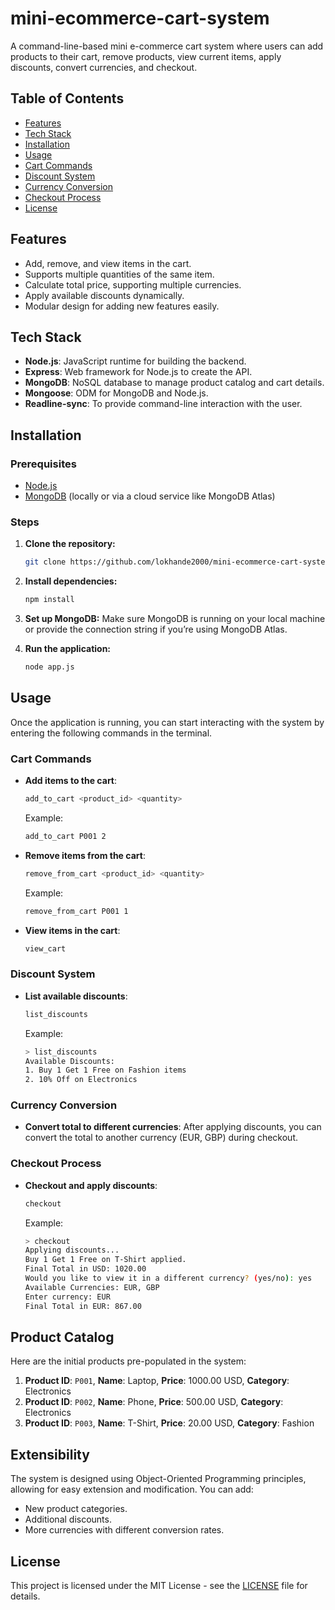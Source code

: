# mini-ecommerce-cart-system

A command-line-based mini e-commerce cart system where users can add products to their cart, remove products, view current items, apply discounts, convert currencies, and checkout.

## Table of Contents

- [Features](#features)
- [Tech Stack](#tech-stack)
- [Installation](#installation)
- [Usage](#usage)
- [Cart Commands](#cart-commands)
- [Discount System](#discount-system)
- [Currency Conversion](#currency-conversion)
- [Checkout Process](#checkout-process)
- [License](#license)

## Features

- Add, remove, and view items in the cart.
- Supports multiple quantities of the same item.
- Calculate total price, supporting multiple currencies.
- Apply available discounts dynamically.
- Modular design for adding new features easily.

## Tech Stack

- **Node.js**: JavaScript runtime for building the backend.
- **Express**: Web framework for Node.js to create the API.
- **MongoDB**: NoSQL database to manage product catalog and cart details.
- **Mongoose**: ODM for MongoDB and Node.js.
- **Readline-sync**: To provide command-line interaction with the user.

## Installation

### Prerequisites

- [Node.js](https://nodejs.org/)
- [MongoDB](https://www.mongodb.com/) (locally or via a cloud service like MongoDB Atlas)

### Steps

1. **Clone the repository:**

   ```bash
   git clone https://github.com/lokhande2000/mini-ecommerce-cart-system.git
   ```

2. **Install dependencies:**

   ```bash
   npm install
   ```

3. **Set up MongoDB:**
   Make sure MongoDB is running on your local machine or provide the connection string if you’re using MongoDB Atlas.

4. **Run the application:**
   ```bash
   node app.js
   ```

## Usage

Once the application is running, you can start interacting with the system by entering the following commands in the terminal.

### Cart Commands

- **Add items to the cart**:

  ```bash
  add_to_cart <product_id> <quantity>
  ```

  Example:

  ```bash
  add_to_cart P001 2
  ```

- **Remove items from the cart**:

  ```bash
  remove_from_cart <product_id> <quantity>
  ```

  Example:

  ```bash
  remove_from_cart P001 1
  ```

- **View items in the cart**:
  ```bash
  view_cart
  ```

### Discount System

- **List available discounts**:

  ```bash
  list_discounts
  ```

  Example:

  ```bash
  > list_discounts
  Available Discounts:
  1. Buy 1 Get 1 Free on Fashion items
  2. 10% Off on Electronics
  ```

### Currency Conversion

- **Convert total to different currencies**:
  After applying discounts, you can convert the total to another currency (EUR, GBP) during checkout.

### Checkout Process

- **Checkout and apply discounts**:

  ```bash
  checkout
  ```

  Example:

  ```bash
  > checkout
  Applying discounts...
  Buy 1 Get 1 Free on T-Shirt applied.
  Final Total in USD: 1020.00
  Would you like to view it in a different currency? (yes/no): yes
  Available Currencies: EUR, GBP
  Enter currency: EUR
  Final Total in EUR: 867.00
  ```

## Product Catalog

Here are the initial products pre-populated in the system:

1. **Product ID**: `P001`, **Name**: Laptop, **Price**: 1000.00 USD, **Category**: Electronics
2. **Product ID**: `P002`, **Name**: Phone, **Price**: 500.00 USD, **Category**: Electronics
3. **Product ID**: `P003`, **Name**: T-Shirt, **Price**: 20.00 USD, **Category**: Fashion

## Extensibility

The system is designed using Object-Oriented Programming principles, allowing for easy extension and modification. You can add:

- New product categories.
- Additional discounts.
- More currencies with different conversion rates.

## License

This project is licensed under the MIT License - see the [LICENSE](LICENSE) file for details.
